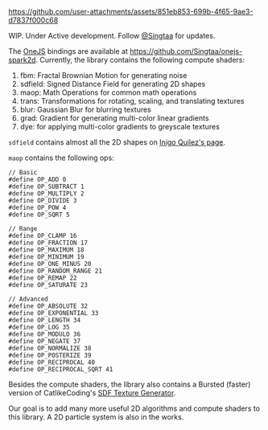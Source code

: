 https://github.com/user-attachments/assets/851eb853-699b-4f65-9ae3-d7837f000c68
 
WIP. Under Active development. Follow [@Singtaa](https://x.com/Singtaa) for updates.

The [OneJS](https://onejs.com) bindings are available at https://github.com/Singtaa/onejs-spark2d. Currently, the library contains the following compute shaders:

1. fbm: Fractal Brownian Motion for generating noise
2. sdfield: Signed Distance Field for generating 2D shapes
3. maop: Math Operations for common math operations
4. trans: Transformations for rotating, scaling, and translating textures
5. blur: Gaussian Blur for blurring textures
6. grad: Gradient for generating multi-color linear gradients
7. dye: for applying multi-color gradients to greyscale textures

`sdfield` contains almost all the 2D shapes on [Inigo Quilez's page](https://iquilezles.org/articles/distfunctions2d/).

`maop` contains the following ops:

```hlsl
// Basic
#define OP_ADD 0
#define OP_SUBTRACT 1
#define OP_MULTIPLY 2
#define OP_DIVIDE 3
#define OP_POW 4
#define OP_SQRT 5

// Range
#define OP_CLAMP 16
#define OP_FRACTION 17
#define OP_MAXIMUM 18
#define OP_MINIMUM 19
#define OP_ONE_MINUS 20
#define OP_RANDOM_RANGE 21
#define OP_REMAP 22
#define OP_SATURATE 23

// Advanced
#define OP_ABSOLUTE 32
#define OP_EXPONENTIAL 33
#define OP_LENGTH 34
#define OP_LOG 35
#define OP_MODULO 36
#define OP_NEGATE 37
#define OP_NORMALIZE 38
#define OP_POSTERIZE 39
#define OP_RECIPROCAL 40
#define OP_RECIPROCAL_SQRT 41
```

Besides the compute shaders, the library also contains a Bursted (faster) version of CatlikeCoding's [SDF Texture Generator](https://catlikecoding.com/sdf-toolkit/docs/texture-generator/).

Our goal is to add many more useful 2D algorithms and compute shaders to this library. A 2D particle system is also in the works. 
